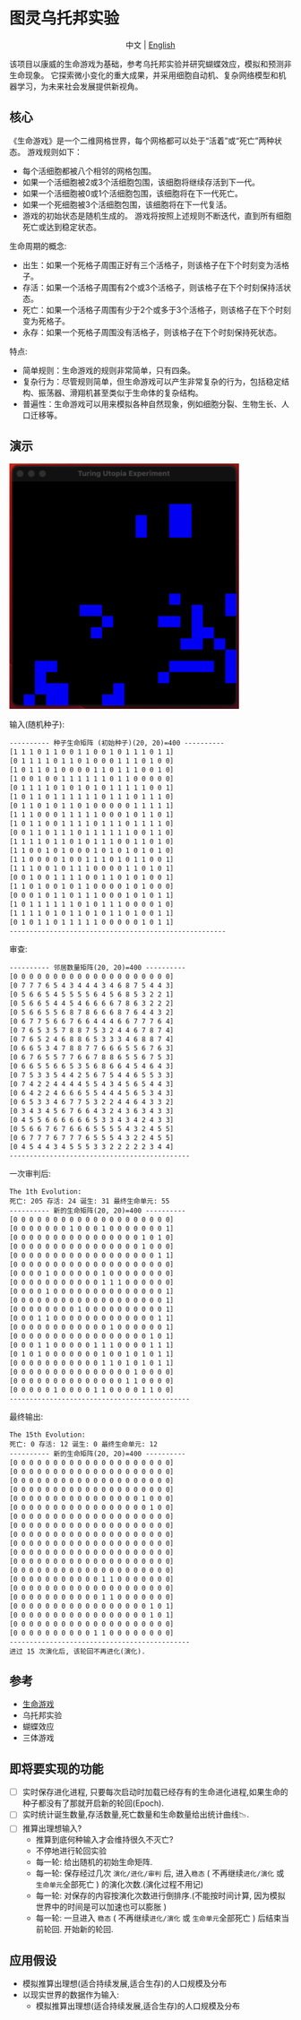 # 图灵乌托邦实验

<center>中文 | <a href="README.md">English</a></center>

该项目以康威的生命游戏为基础，参考乌托邦实验并研究蝴蝶效应，模拟和预测非生命现象。
它探索微小变化的重大成果，并采用细胞自动机、复杂网络模型和机器学习，为未来社会发展提供新视角。

## 核心

《生命游戏》是一个二维网格世界，每个网格都可以处于“活着”或“死亡”两种状态。 游戏规则如下：

* 每个活细胞都被八个相邻的网格包围。
* 如果一个活细胞被2或3个活细胞包围，该细胞将继续存活到下一代。
* 如果一个活细胞被0或1个活细胞包围，该细胞将在下一代死亡。
* 如果一个死细胞被3个活细胞包围，该细胞将在下一代复活。
* 游戏的初始状态是随机生成的。 游戏将按照上述规则不断迭代，直到所有细胞死亡或达到稳定状态。

生命周期的概念:

* 出生：如果一个死格子周围正好有三个活格子，则该格子在下个时刻变为活格子。
* 存活：如果一个活格子周围有2个或3个活格子，则该格子在下个时刻保持活状态。
* 死亡：如果一个活格子周围有少于2个或多于3个活格子，则该格子在下个时刻变为死格子。
* 永存：如果一个死格子周围没有活格子，则该格子在下个时刻保持死状态。

特点:

* 简单规则：生命游戏的规则非常简单，只有四条。
* 复杂行为：尽管规则简单，但生命游戏可以产生非常复杂的行为，包括稳定结构、振荡器、滑翔机甚至类似于生命体的复杂结构。
* 普遍性：生命游戏可以用来模拟各种自然现象，例如细胞分裂、生物生长、人口迁移等。

## 演示
![](assets/屏幕录制2024-02-21%2016.38.27.gif)

输入(随机种子):
```shell
---------- 种子生命矩阵 (初始种子)(20, 20)=400 ----------
[1 1 1 0 1 1 0 0 1 1 0 0 1 0 1 1 1 0 1 1]
[0 1 1 1 1 0 1 1 0 1 0 0 0 1 1 1 0 1 0 0]
[1 0 1 1 0 1 0 0 0 0 1 1 0 1 1 1 0 0 1 0]
[1 0 0 1 0 0 1 1 1 1 1 1 0 1 1 0 0 0 0 0]
[0 1 1 1 1 0 1 0 1 0 1 0 1 1 1 1 1 0 0 1]
[1 0 1 1 0 1 1 1 1 1 1 0 1 1 1 0 1 1 1 0]
[0 1 1 0 1 0 1 1 0 1 0 0 0 0 0 1 1 1 1 1]
[1 1 1 0 0 0 1 1 1 1 1 0 0 0 1 0 1 1 0 1]
[1 0 1 1 0 0 1 1 1 1 0 1 1 1 0 1 1 1 1 0]
[0 0 1 1 0 1 1 1 0 1 1 1 1 1 1 0 0 1 1 0]
[1 1 1 1 0 1 1 0 1 0 1 1 1 0 0 1 1 0 1 0]
[1 1 0 0 1 0 1 0 0 0 1 0 1 0 1 0 1 0 1 0]
[1 1 0 0 0 0 1 0 0 1 1 1 0 1 0 1 1 0 0 1]
[1 1 1 0 0 1 0 1 1 1 0 0 0 0 1 1 0 1 0 1]
[0 0 1 0 0 1 1 1 1 0 0 1 1 0 1 0 1 0 0 1]
[1 1 0 1 0 0 1 0 1 1 0 0 0 0 1 0 1 0 0 0]
[0 0 0 1 0 1 1 0 1 1 1 0 0 0 1 0 1 0 1 1]
[1 0 1 1 1 1 1 1 0 1 0 1 1 1 0 0 0 0 1 0]
[1 1 1 1 0 1 0 1 1 0 1 0 1 1 0 1 0 0 1 1]
[0 1 0 1 1 0 1 1 1 1 1 0 0 0 0 0 1 0 1 1]
------------------------------------------------------
```
审查:
```shell
---------- 邻居数量矩阵(20, 20)=400 ----------
[0 0 0 0 0 0 0 0 0 0 0 0 0 0 0 0 0 0 0 0]
[0 7 7 7 6 5 4 3 4 4 4 3 4 6 8 7 5 4 4 3]
[0 5 6 6 5 4 5 5 5 5 6 4 5 6 8 5 3 2 2 1]
[0 5 6 6 5 4 4 5 4 6 6 6 6 7 8 6 3 2 2 2]
[0 5 6 6 5 5 6 8 7 8 6 6 6 8 7 6 4 4 3 2]
[0 6 7 7 5 6 6 7 6 6 4 4 4 6 6 7 7 7 6 4]
[0 7 6 5 3 5 7 8 8 7 5 3 2 4 4 6 7 8 7 4]
[0 7 6 5 2 4 6 8 8 6 5 3 3 3 4 6 8 8 7 4]
[0 6 6 5 3 4 7 8 8 7 7 6 6 6 5 5 6 7 6 3]
[0 6 7 6 5 5 7 7 6 6 7 8 8 6 5 5 6 7 5 3]
[0 6 6 5 5 6 6 5 3 5 6 8 6 6 4 5 4 6 4 3]
[0 7 5 3 3 5 4 4 2 5 6 7 5 4 4 6 5 5 3 3]
[0 7 4 2 2 4 4 4 4 5 5 4 3 4 5 6 5 4 4 3]
[0 6 4 2 2 4 6 6 6 5 5 4 4 4 5 6 5 3 4 3]
[0 6 5 3 3 4 6 7 7 5 3 2 2 4 4 6 4 3 3 2]
[0 3 4 3 4 5 6 7 6 6 4 3 2 4 3 6 3 4 3 3]
[0 4 5 5 6 6 6 6 6 6 5 3 3 4 3 4 2 4 3 3]
[0 5 6 6 7 6 7 6 6 6 5 5 5 5 4 3 2 4 5 5]
[0 6 7 7 7 6 7 7 7 6 5 5 5 4 3 2 2 4 5 5]
[0 4 5 4 4 3 4 5 5 5 3 3 2 2 2 2 2 3 4 4]
---------------------------------------------
```
一次审判后:
```shell
The 1th Evolution:
死亡: 205 存活: 24 诞生: 31 最终生命单元: 55
---------- 新的生命矩阵(20, 20)=400 ----------
[0 0 0 0 0 0 0 0 0 0 0 0 0 0 0 0 0 0 0 0]
[0 0 0 0 0 0 0 1 0 0 0 1 0 0 0 0 0 0 0 1]
[0 0 0 0 0 0 0 0 0 0 0 0 0 0 0 0 1 0 1 0]
[0 0 0 0 0 0 0 0 0 0 0 0 0 0 0 0 1 0 0 0]
[0 0 0 0 0 0 0 0 0 0 0 0 0 0 0 0 0 0 1 1]
[0 0 0 0 0 0 0 0 0 0 0 0 0 0 0 0 0 0 0 0]
[0 0 0 0 1 0 0 0 0 0 0 1 0 0 0 0 0 0 0 0]
[0 0 0 0 0 0 0 0 0 0 0 1 1 1 0 0 0 0 0 0]
[0 0 0 0 1 0 0 0 0 0 0 0 0 0 0 0 0 0 0 1]
[0 0 0 0 0 0 0 0 0 0 0 0 0 0 0 0 0 0 0 1]
[0 0 0 0 0 0 0 0 1 0 0 0 0 0 0 0 0 0 0 1]
[0 0 0 1 1 0 0 0 0 0 0 0 0 0 0 0 0 0 1 1]
[0 0 0 0 0 0 0 0 0 0 0 0 1 0 0 0 0 0 0 1]
[0 0 0 0 0 0 0 0 0 0 0 0 0 0 0 0 0 1 0 1]
[0 0 0 1 1 0 0 0 0 0 1 1 1 0 0 0 0 1 1 1]
[0 1 0 1 0 0 0 0 0 0 0 1 0 0 1 0 1 0 1 1]
[0 0 0 0 0 0 0 0 0 0 0 1 1 0 1 0 1 0 1 1]
[0 0 0 0 0 0 0 0 0 0 0 0 0 0 0 1 0 0 0 0]
[0 0 0 0 0 0 0 0 0 0 0 0 0 0 1 1 0 0 0 0]
[0 0 0 0 0 1 0 0 0 0 1 1 0 0 0 0 1 1 0 0]
---------------------------------------------
```
最终输出:
```shell
The 15th Evolution:
死亡: 0 存活: 12 诞生: 0 最终生命单元: 12
---------- 新的生命矩阵(20, 20)=400 ----------
[0 0 0 0 0 0 0 0 0 0 0 0 0 0 0 0 0 0 0 0]
[0 0 0 0 0 0 0 0 0 0 0 0 0 0 0 0 0 0 0 0]
[0 0 0 0 0 0 0 0 0 0 0 0 0 0 0 0 0 0 0 0]
[0 0 0 0 0 0 0 0 0 0 0 0 0 0 0 0 0 0 0 0]
[0 0 0 0 0 0 0 0 0 0 0 0 0 0 0 0 1 0 0 0]
[0 0 0 0 0 0 0 0 0 0 0 0 0 0 0 0 0 1 0 0]
[0 0 0 0 0 0 0 0 0 0 0 0 0 0 0 0 0 0 0 0]
[0 0 0 0 0 0 0 0 0 0 0 0 0 0 0 0 0 0 0 0]
[0 0 0 0 0 0 0 0 0 0 0 0 0 0 0 0 0 0 0 0]
[0 0 0 0 0 0 0 0 0 0 0 0 0 0 0 0 0 0 0 0]
[0 0 0 0 0 0 0 0 0 0 0 0 0 0 0 0 0 0 0 0]
[0 0 0 0 0 0 0 0 0 0 0 0 0 0 0 0 0 0 0 0]
[0 0 0 0 0 0 0 0 0 0 0 0 0 0 0 0 0 0 0 0]
[0 0 0 0 0 0 0 0 0 0 0 1 1 0 0 0 0 0 0 0]
[0 0 0 0 0 0 0 0 0 0 0 0 0 0 0 0 0 0 0 0]
[0 0 0 0 0 0 0 0 0 0 0 1 1 0 0 0 0 0 0 0]
[0 0 0 0 0 0 0 0 0 0 0 0 0 0 0 0 0 1 0 1]
[0 0 0 0 0 0 0 0 0 0 0 0 0 0 0 0 0 1 0 1]
[0 0 0 0 0 0 0 0 0 0 0 0 0 0 0 0 0 0 0 0]
[0 0 0 0 0 0 0 0 0 0 1 1 0 0 0 0 0 0 0 0]
---------------------------------------------
进过 15 次演化后, 该轮回不再进化(演化).
```


## 参考

* [生命游戏](https://playgameoflife.com/)
* 乌托邦实验
* 蝴蝶效应
* 三体游戏

## 即将要实现的功能

* [ ] 实时保存进化进程, 只要每次启动时加载已经存有的生命进化进程,如果生命的种子都没有了那就开启新的轮回(Epoch).
* [ ] 实时统计诞生数量,存活数量,死亡数量和生命数量给出统计曲线📉.
* [ ] 推算出理想输入? 
  * 推算到底何种输入才会维持很久不灭亡? 
  * 不停地进行轮回实验
  * 每一轮: 给出随机的初始生命矩阵.
  * 每一轮: 保存经过几次 `演化/进化/审判` 后, 进入`稳态` ( 不再继续`进化/演化` 或 `生命单元`全部死亡 ) 的演化次数.(演化过程不用记)
  * 每一轮: 对保存的内容按演化次数进行倒排序.(不能按时间计算, 因为模拟世界中的时间是可以加速也可以膨胀 )
  * 每一轮: 一旦进入 `稳态` ( 不再继续`进化/演化` 或 `生命单元`全部死亡 ) 后结束当前轮回. 开始新的轮回.

## 应用假设

* 模拟推算出理想(适合持续发展,适合生存)的人口规模及分布
* 以现实世界的数据作为输入:
    * 模拟推算出理想(适合持续发展,适合生存)的人口规模及分布